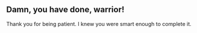 ## Damn, you have done, warrior!

Thank you for being patient. I knew you were smart enough to complete it.  
